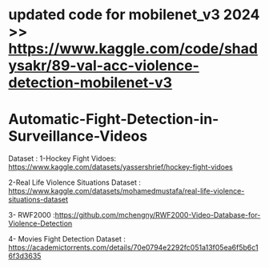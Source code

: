 # updated code for mobilenet_v3 2024 >> https://www.kaggle.com/code/shadysakr/89-val-acc-violence-detection-mobilenet-v3
# Automatic-Fight-Detection-in-Surveillance-Videos

Dataset : 1-Hockey Fight Vidoes: https://www.kaggle.com/datasets/yassershrief/hockey-fight-vidoes

2-Real Life Violence Situations Dataset : https://www.kaggle.com/datasets/mohamedmustafa/real-life-violence-situations-dataset

3- RWF2000 :https://github.com/mchengny/RWF2000-Video-Database-for-Violence-Detection

4- Movies Fight Detection Dataset : https://academictorrents.com/details/70e0794e2292fc051a13f05ea6f5b6c16f3d3635
